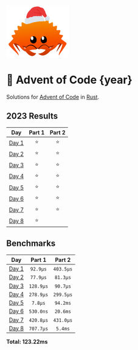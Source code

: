 <img src="./.assets/christmas_ferris.png" width="164">

# 🎄 Advent of Code {year}

Solutions for [Advent of Code](https://adventofcode.com/) in [Rust](https://www.rust-lang.org/).

<!--- advent_readme_stars table --->
## 2023 Results

| Day | Part 1 | Part 2 |
| :---: | :---: | :---: |
| [Day 1](https://adventofcode.com/2023/day/1) | ⭐ | ⭐ |
| [Day 2](https://adventofcode.com/2023/day/2) | ⭐ | ⭐ |
| [Day 3](https://adventofcode.com/2023/day/3) | ⭐ | ⭐ |
| [Day 4](https://adventofcode.com/2023/day/4) | ⭐ | ⭐ |
| [Day 5](https://adventofcode.com/2023/day/5) | ⭐ | ⭐ |
| [Day 6](https://adventofcode.com/2023/day/6) | ⭐ | ⭐ |
| [Day 7](https://adventofcode.com/2023/day/7) | ⭐ | ⭐ |
| [Day 8](https://adventofcode.com/2023/day/8) | ⭐ |   |
<!--- advent_readme_stars table --->

<!--- benchmarking table --->
## Benchmarks

| Day | Part 1 | Part 2 |
| :---: | :---: | :---:  |
| [Day 1](./src/bin/01.rs) | `92.9µs` | `403.5µs` |
| [Day 2](./src/bin/02.rs) | `77.9µs` | `81.3µs` |
| [Day 3](./src/bin/03.rs) | `128.9µs` | `90.7µs` |
| [Day 4](./src/bin/04.rs) | `278.9µs` | `299.5µs` |
| [Day 5](./src/bin/05.rs) | `7.8µs` | `94.2ms` |
| [Day 6](./src/bin/06.rs) | `530.0ns` | `20.6ms` |
| [Day 7](./src/bin/07.rs) | `420.8µs` | `431.0µs` |
| [Day 8](./src/bin/08.rs) | `707.7µs` | `5.4ms` |

**Total: 123.22ms**
<!--- benchmarking table --->
